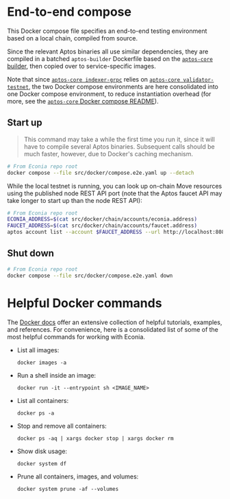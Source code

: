 # End-to-end compose

This Docker compose file specifies an end-to-end testing environment based on a local chain, compiled from source.

Since the relevant Aptos binaries all use similar dependencies, they are compiled in a batched `aptos-builder` Dockerfile based on the [`aptos-core` builder](https://github.com/aptos-labs/aptos-core/tree/main/docker/builder), then copied over to service-specific images.

Note that since [`aptos-core indexer-grpc`](https://github.com/aptos-labs/aptos-core/blob/main/docker/compose/indexer-grpc) relies on [`aptos-core validator-testnet`](https://github.com/aptos-labs/aptos-core/blob/main/docker/compose/validator-testnet), the two Docker compose environments are here consolidated into one Docker compose environment, to reduce instantiation overhead (for more, see the [`aptos-core` Docker compose README](https://github.com/aptos-labs/aptos-core/blob/main/docker/compose/README.md)).

## Start up

> This command may take a while the first time you run it, since it will have to compile several Aptos binaries.
> Subsequent calls should be much faster, however, due to Docker's caching mechanism.

```sh
# From Econia repo root
docker compose --file src/docker/compose.e2e.yaml up --detach
```

While the local testnet is running, you can look up on-chain Move resources using the published node REST API port (note that the Aptos faucet API may take longer to start up than the node REST API):

```sh
# From Econia repo root
ECONIA_ADDRESS=$(cat src/docker/chain/accounts/econia.address)
FAUCET_ADDRESS=$(cat src/docker/chain/accounts/faucet.address)
aptos account list --account $FAUCET_ADDRESS --url http://localhost:8080
```

## Shut down

```sh
# From Econia repo root
docker compose --file src/docker/compose.e2e.yaml down
```

# Helpful Docker commands

The [Docker docs](https://docs.docker.com/) offer an extensive collection of helpful tutorials, examples, and references.
For convenience, here is a consolidated list of some of the most helpful commands for working with Econia.

- List all images:

  ```
  docker images -a
  ```

- Run a shell inside an image:

  ```
  docker run -it --entrypoint sh <IMAGE_NAME>
  ```

- List all containers:

  ```
  docker ps -a
  ```

- Stop and remove all containers:

  ```
  docker ps -aq | xargs docker stop | xargs docker rm
  ```

- Show disk usage:

  ```
  docker system df
  ```

- Prune all containers, images, and volumes:

  ```
  docker system prune -af --volumes
  ```
